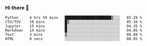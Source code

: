 ### Hi there 👋

<!--START_SECTION:qoiuy-->

```text
Python     4 hrs 59 mins   █████████████████████▒░░░   85.29 %
CSV/TSV    18 mins         █▒░░░░░░░░░░░░░░░░░░░░░░░   05.34 %
Jupyter    15 mins         █░░░░░░░░░░░░░░░░░░░░░░░░   04.35 %
Markdown   14 mins         █░░░░░░░░░░░░░░░░░░░░░░░░   04.05 %
Text       3 mins          ▒░░░░░░░░░░░░░░░░░░░░░░░░   00.89 %
HTML       0 secs          ░░░░░░░░░░░░░░░░░░░░░░░░░   00.05 %
```

<!--END_SECTION:qoiuy-->

<!--
**Qoiuy/Qoiuy** is a ✨ _special_ ✨ repository because its `README.md` (this file) appears on your GitHub profile.

Here are some ideas to get you started:

- 🔭 I’m currently working on ...
- 🌱 I’m currently learning ...
- 👯 I’m looking to collaborate on ...
- 🤔 I’m looking for help with ...
- 💬 Ask me about ...
- 📫 How to reach me: ...
- 😄 Pronouns: ...
- ⚡ Fun fact: ...
-->
